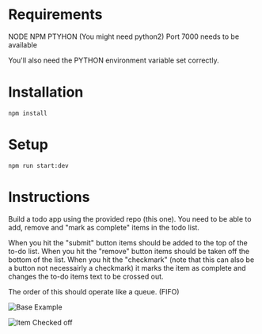 # Requirements

NODE
NPM
PTYHON (You might need python2)
Port 7000 needs to be available

You'll also need the PYTHON environment variable set correctly.

# Installation

`npm install`

# Setup

`npm run start:dev`

# Instructions
Build a todo app using the provided repo (this one). You need to be able to add, remove and "mark as complete" items in the todo list.

When you hit the "submit" button items should be added to the top of the to-do list.
When you hit the "remove" button items should be taken off the bottom of the list.
When you hit the "checkmark" (note that this can also be a button not necessairly a checkmark) it marks the item as complete and changes the to-do items text to be crossed out.

The order of this should operate like a queue. (FIFO)

![Base Example](https://github.com/matweaver7/todo_interview_app/blob/main/readme_images/base_todo.png?raw=true)


![Item Checked off](https://github.com/matweaver7/todo_interview_app/blob/main/readme_images/todo_checked.png?raw=true)

